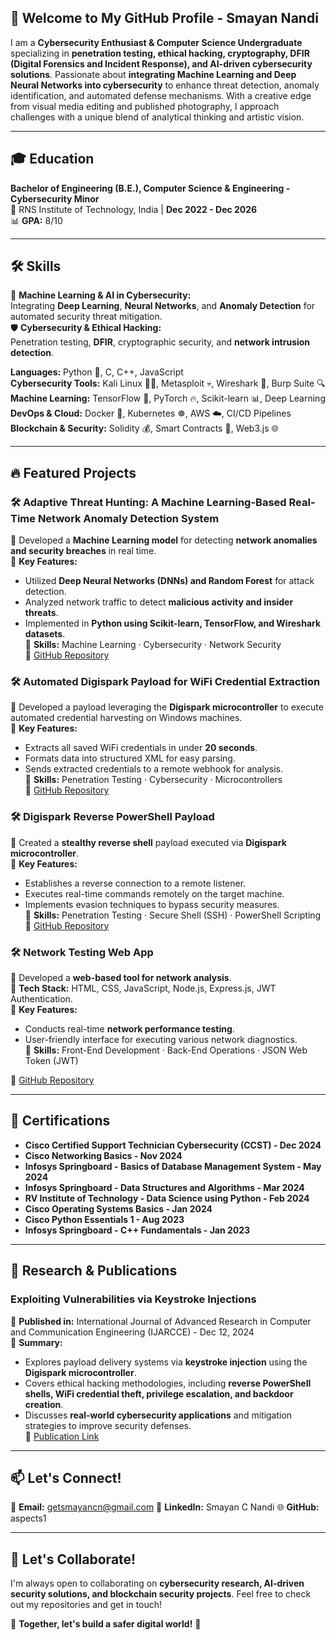 ## 🔹 Welcome to My GitHub Profile - Smayan Nandi

I am a **Cybersecurity Enthusiast & Computer Science Undergraduate** specializing in **penetration testing, ethical hacking, cryptography, DFIR (Digital Forensics and Incident Response), and AI-driven cybersecurity solutions**. Passionate about **integrating Machine Learning and Deep Neural Networks into cybersecurity** to enhance threat detection, anomaly identification, and automated defense mechanisms. With a creative edge from visual media editing and published photography, I approach challenges with a unique blend of analytical thinking and artistic vision.

---

## 🎓 Education

**Bachelor of Engineering (B.E.), Computer Science & Engineering - Cybersecurity Minor**  
📍 RNS Institute of Technology, India | **Dec 2022 - Dec 2026**  
📊 **GPA:** 8/10

---

## 🛠️ Skills

🎯 **Machine Learning & AI in Cybersecurity:**  
Integrating **Deep Learning**, **Neural Networks**, and **Anomaly Detection** for automated security threat mitigation.  
🛡️ **Cybersecurity & Ethical Hacking:**  
Penetration testing, **DFIR**, cryptographic security, and **network intrusion detection**.  

**Languages:** Python 🐍, C, C++, JavaScript  
**Cybersecurity Tools:** Kali Linux 🏴‍☠️, Metasploit 💀, Wireshark 🌊, Burp Suite 🔍  
**Machine Learning:** TensorFlow 🤖, PyTorch 🔥, Scikit-learn 📊, Deep Learning  
**DevOps & Cloud:** Docker 🐳, Kubernetes ☸️, AWS ☁️, CI/CD Pipelines  
**Blockchain & Security:** Solidity 💰, Smart Contracts 📝, Web3.js 🌐  

---

## 🔥 Featured Projects

### 🛠 **Adaptive Threat Hunting: A Machine Learning-Based Real-Time Network Anomaly Detection System**
🔹 Developed a **Machine Learning model** for detecting **network anomalies and security breaches** in real time.  
🔹 **Key Features:**  
  - Utilized **Deep Neural Networks (DNNs) and Random Forest** for attack detection.  
  - Analyzed network traffic to detect **malicious activity and insider threats**.  
  - Implemented in **Python using Scikit-learn, TensorFlow, and Wireshark datasets**.  
🔹 **Skills:** Machine Learning · Cybersecurity · Network Security  
🔗 [GitHub Repository](#)

### 🛠 **Automated Digispark Payload for WiFi Credential Extraction**
🔹 Developed a payload leveraging the **Digispark microcontroller** to execute automated credential harvesting on Windows machines.  
🔹 **Key Features:**  
  - Extracts all saved WiFi credentials in under **20 seconds**.  
  - Formats data into structured XML for easy parsing.  
  - Sends extracted credentials to a remote webhook for analysis.  
🔹 **Skills:** Penetration Testing · Cybersecurity · Microcontrollers  
🔗 [GitHub Repository](https://github.com/aspects1/digispark-payloads)

### 🛠 **Digispark Reverse PowerShell Payload**
🔹 Created a **stealthy reverse shell** payload executed via **Digispark microcontroller**.  
🔹 **Key Features:**  
  - Establishes a reverse connection to a remote listener.  
  - Executes real-time commands remotely on the target machine.  
  - Implements evasion techniques to bypass security measures.  
🔹 **Skills:** Penetration Testing · Secure Shell (SSH) · PowerShell Scripting  
🔗 [GitHub Repository](https://github.com/aspects1/digispark-payloads)

### 🛠 **Network Testing Web App**
🔹 Developed a **web-based tool for network analysis**.  
🔹 **Tech Stack:** HTML, CSS, JavaScript, Node.js, Express.js, JWT Authentication.  
🔹 **Key Features:**  
  - Conducts real-time **network performance testing**.  
  - User-friendly interface for executing various network diagnostics.  
🔹 **Skills:** Front-End Development · Back-End Operations · JSON Web Token (JWT)

🔗 [GitHub Repository](https://github.com/aspects1/network-testing-web-app)

---

## 🔖 Certifications
- **Cisco Certified Support Technician Cybersecurity (CCST) - Dec 2024**
- **Cisco Networking Basics - Nov 2024**
- **Infosys Springboard - Basics of Database Management System - May 2024**
- **Infosys Springboard - Data Structures and Algorithms - Mar 2024**
- **RV Institute of Technology - Data Science using Python - Feb 2024**
- **Cisco Operating Systems Basics - Jan 2024**
- **Cisco Python Essentials 1 - Aug 2023**
- **Infosys Springboard - C++ Fundamentals - Jan 2023**

---

## 📜 Research & Publications

### **Exploiting Vulnerabilities via Keystroke Injections**
📄 **Published in:** International Journal of Advanced Research in Computer and Communication Engineering (IJARCCE) - Dec 12, 2024  
🔹 **Summary:**  
  - Explores payload delivery systems via **keystroke injection** using the **Digispark microcontroller**.  
  - Covers ethical hacking methodologies, including **reverse PowerShell shells, WiFi credential theft, privilege escalation, and backdoor creation**.  
  - Discusses **real-world cybersecurity applications** and mitigation strategies to improve security defenses.  
🔗 [Publication Link](https://ijarcce.com/papers/exploiting-vulnerabilities-using-keystroke-injections/)

---

## 📫 Let's Connect!
📧 **Email:** getsmayancn@gmail.com 
🔗 **LinkedIn:** Smayan C Nandi
🌐 **GitHub:** aspects1

---

## 🤝 Let's Collaborate!
I'm always open to collaborating on **cybersecurity research, AI-driven security solutions, and blockchain security projects**. Feel free to check out my repositories and get in touch!

🚀 **Together, let's build a safer digital world!** 🔐
